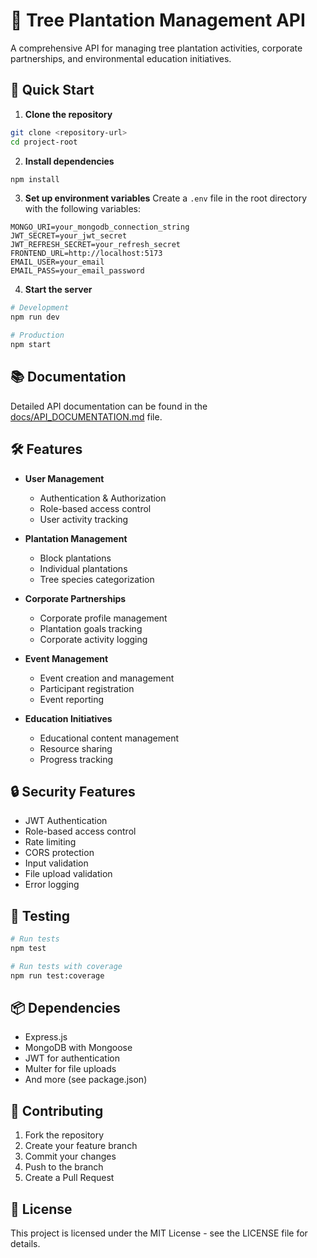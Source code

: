 # 🌿 Tree Plantation Management API

A comprehensive API for managing tree plantation activities, corporate partnerships, and environmental education initiatives.

## 🚀 Quick Start

1. **Clone the repository**
```bash
git clone <repository-url>
cd project-root
```

2. **Install dependencies**
```bash
npm install
```

3. **Set up environment variables**
Create a `.env` file in the root directory with the following variables:
```env
MONGO_URI=your_mongodb_connection_string
JWT_SECRET=your_jwt_secret
JWT_REFRESH_SECRET=your_refresh_secret
FRONTEND_URL=http://localhost:5173
EMAIL_USER=your_email
EMAIL_PASS=your_email_password
```

4. **Start the server**
```bash
# Development
npm run dev

# Production
npm start
```

## 📚 Documentation

Detailed API documentation can be found in the [docs/API_DOCUMENTATION.md](docs/API_DOCUMENTATION.md) file.

## 🛠️ Features

- **User Management**
  - Authentication & Authorization
  - Role-based access control
  - User activity tracking

- **Plantation Management**
  - Block plantations
  - Individual plantations
  - Tree species categorization

- **Corporate Partnerships**
  - Corporate profile management
  - Plantation goals tracking
  - Corporate activity logging

- **Event Management**
  - Event creation and management
  - Participant registration
  - Event reporting

- **Education Initiatives**
  - Educational content management
  - Resource sharing
  - Progress tracking

## 🔒 Security Features

- JWT Authentication
- Role-based access control
- Rate limiting
- CORS protection
- Input validation
- File upload validation
- Error logging

## 🧪 Testing

```bash
# Run tests
npm test

# Run tests with coverage
npm run test:coverage
```

## 📦 Dependencies

- Express.js
- MongoDB with Mongoose
- JWT for authentication
- Multer for file uploads
- And more (see package.json)

## 🤝 Contributing

1. Fork the repository
2. Create your feature branch
3. Commit your changes
4. Push to the branch
5. Create a Pull Request

## 📄 License

This project is licensed under the MIT License - see the LICENSE file for details.